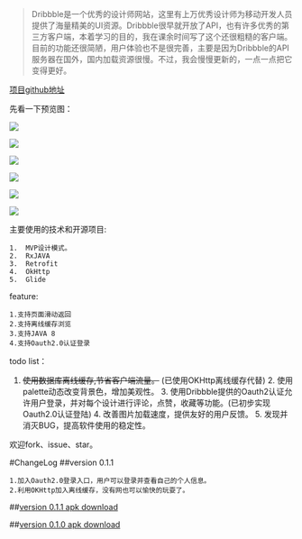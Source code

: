 >Dribbble是一个优秀的设计师网站，这里有上万优秀设计师为移动开发人员提供了海量精美的UI资源。Dribbble很早就开放了API，也有许多优秀的第三方客户端，本着学习的目的，我在课余时间写了这个还很粗糙的客户端。目前的功能还很简陋，用户体验也不是很完善，主要是因为Dribbble的API服务器在国外，国内加载资源很慢。不过，我会慢慢更新的，一点一点把它变得更好。

[项目github地址](https://github.com/mrrobot97/Designer)

先看一下预览图：

![](http://ockr1qfi1.bkt.clouddn.com/screener_20161029%2800_13_49%29.jpg)

![](http://ockr1qfi1.bkt.clouddn.com/screener_20161028%2823_54_36%29.jpg)

![](http://ockr1qfi1.bkt.clouddn.com/screener_20161029%2800_14_23%29.png)

![](http://ockr1qfi1.bkt.clouddn.com/screener_20161029%2800_15_02%29.png)

![](http://ockr1qfi1.bkt.clouddn.com/screener_20161029%2800_15_24%29.png)

![](http://ockr1qfi1.bkt.clouddn.com/screener_20161029%2800_15_39%29.png)

主要使用的技术和开源项目:

	1.	MVP设计模式。
	2.	RxJAVA
	3.	Retrofit
	4.	OkHttp
	5.	Glide

feature:

	1.支持页面滑动返回
	2.支持离线缓存浏览
	3.支持JAVA 8
	4.支持Oauth2.0认证登录
		
	
todo list：

1.  ~~使用数据库离线缓存,节省客户端流量。~~ (已使用OKHttp离线缓存代替)
	2.	使用palette动态改变背景色，增加美观性。
	3.	使用Dribbble提供的Oauth2认证允许用户登录，并对每个设计进行评论，点赞，收藏等功能。(已初步实现Oauth2.0认证登陆)
	4.	改善图片加载速度，提供友好的用户反馈。
	5. 发现并消灭BUG，提高软件使用的稳定性。
	
	
欢迎fork、issue、star。


#ChangeLog
##version 0.1.1
	
	1.加入Oauth2.0登录入口，用户可以登录并查看自己的个人信息。
	2.利用OKHttp加入离线缓存，没有网也可以愉快的玩耍了。
##[version 0.1.1 apk download](http://ockr1qfi1.bkt.clouddn.com/release0.1.1.apk)
	
##[version 0.1.0 apk download](http://ockr1qfi1.bkt.clouddn.com/Designer.apk)
